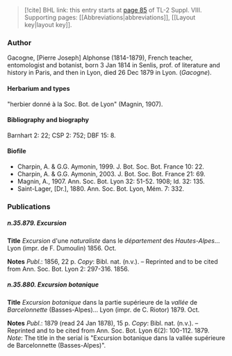 > [!cite] BHL link: this entry starts at [page 85](https://www.biodiversitylibrary.org/item/103832#page/97/mode/1up) of TL-2 Suppl. VIII.
> Supporting pages: [[Abbreviations|abbreviations]], [[Layout key|layout key]].

### Author

Gacogne, \[Pierre Joseph\] Alphonse (1814-1879), French teacher, entomologist and botanist, born 3 Jan 1814 in Senlis, prof. of literature and history in Paris, and then in Lyon, died 26 Dec 1879 in Lyon. (*Gacogne*).

#### Herbarium and types

"herbier donné à la Soc. Bot. de Lyon" (Magnin, 1907).

#### Bibliography and biography

Barnhart 2: 22; CSP 2: 752; DBF 15: 8.

#### Biofile

- Charpin, A. & G.G. Aymonin, 1999. J. Bot. Soc. Bot. France 10: 22.
- Charpin, A. & G.G. Aymonin, 2003. J. Bot. Soc. Bot. France 21: 69.
- Magnin, A., 1907. Ann. Soc. Bot. Lyon 32: 51-52. 1908; Id. 32: 135.
- Saint-Lager, \[Dr.\], 1880. Ann. Soc. Bot. Lyon, Mém. 7: 332.

### Publications

##### n.35.879. Excursion

**Title**
*Excursion* d'une *naturaliste* dans le *département* des *Hautes-Alpes*... Lyon (impr. de F. Dumoulin) 1856. Oct.

**Notes**
*Publ*.: 1856, 22 p. *Copy*: Bibl. nat. (n.v.). – Reprinted and to be cited from Ann. Soc. Bot. Lyon 2: 297-316. 1856.

##### n.35.880. Excursion botanique

**Title**
*Excursion botanique* dans la partie supérieure de la *vallée* de *Barcelonnette* (Basses-Alpes)... Lyon (impr. de C. Riotor) 1879. Oct.

**Notes**
*Publ*.: 1879 (read 24 Jan 1878), 15 p. *Copy*: Bibl. nat. (n.v.). – Reprinted and to be cited from Ann. Soc. Bot. Lyon 6(2): 100-112. 1879.
*Note*: The title in the serial is "Excursion botanique dans la vallée supérieure de Barcelonnette (Basses-Alpes)".

